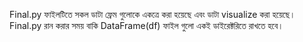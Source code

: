 Final.py ফাইলটিতে সকল ডাটা ফ্রেম গুলোকে একত্রে করা হয়েছে এবং ডাটা visualize করা হয়েছে। 
Final.py রান করার সময় বাকি DataFrame(df) ফাইল গুলো একই ডাইরেক্টরিতে রাখতে হবে।
